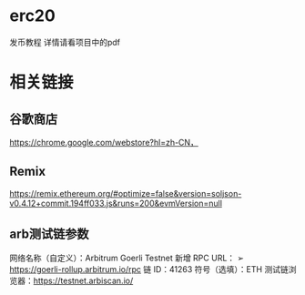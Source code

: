 # erc20
发币教程 详情请看项目中的pdf
# 相关链接 
## 谷歌商店
https://chrome.google.com/webstore?hl=zh-CN，

## Remix
https://remix.ethereum.org/#optimize=false&version=soljson-v0.4.12+commit.194ff033.js&runs=200&evmVersion=null

## arb测试链参数
网络名称（自定义）：Arbitrum Goerli Testnet
新增 RPC URL： ➢ https://goerli-rollup.arbitrum.io/rpc
链 ID：41263
符号（选填）：ETH
测试链浏览器：https://testnet.arbiscan.io/
